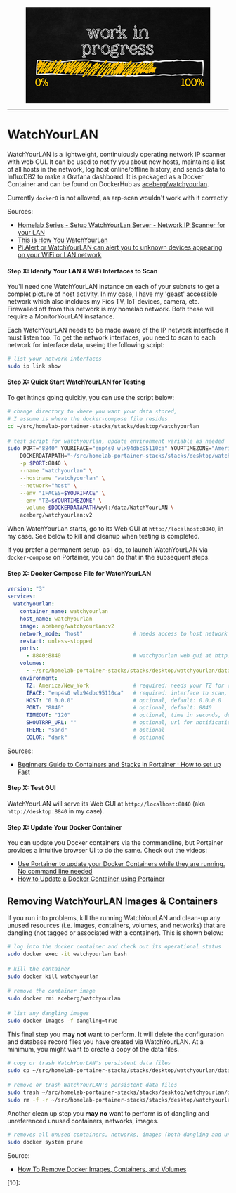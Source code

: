 <!--
Maintainer:   jeffskinnerbox@yahoo.com / www.jeffskinnerbox.me
Version:      0.0.0
-->


<div align="center">
<img src="https://raw.githubusercontent.com/jeffskinnerbox/blog/main/content/images/banners-bkgrds/work-in-progress.jpg" title="These materials require additional work and are not ready for general use." align="center" width=420px height=219px>
</div>


---------------


# WatchYourLAN
WatchYourLAN is a lightweight, continuiously operating network IP scanner with web GUI.
It can be used to notify you about new hosts,
maintains a list of all hosts in the network,
log host online/offline history,
and sends data to InfluxDB2 to make a Grafana dashboard.
It is packaged as a Docker Container and can be found on DockerHub as [aceberg/watchyourlan][03].

Currently `docker0` is not allowed, as arp-scan wouldn't work with it correctly

Sources:

* [Homelab Series - Setup WatchYourLan Server - Network IP Scanner for your LAN](https://www.youtube.com/watch?v=Zs9sKx8rXrs)
* [This is How You WatchYourLan](https://www.youtube.com/watch?v=DknqJrnlLQo)
* [Pi.Alert or WatchYourLAN can alert you to unknown devices appearing on your WiFi or LAN network](https://www.youtube.com/watch?v=v6an9QG2xF0)


#### Step X: Idenify Your LAN & WiFi Interfaces to Scan
You'll need one WatchYourLAN instance on each of your subnets to get a complet picture of host activity.
In my case, I have my 'geast' accessible network which also incldues my Fios TV, IoT devices, camera, etc.
Firewalled off from this network is my homelab network.
Both these will require a MonitorYourLAN insatance.

Each WatchYourLAN needs to be made aware of the IP network interfacde it must listen too.
To get the network interfaces, you need to scan to each network for interface data,
useing the following script:

```bash
# list your network interfaces
sudo ip link show
```


#### Step X: Quick Start WatchYourLAN for Testing
To get htings going quickly, you can use the script below:

```bash
# change directory to where you want your data stored,
# I assume is where the docker-compose file resides
cd ~/src/homelab-portainer-stacks/stacks/desktop/watchyourlan

# test script for watchyourlan, update environment variable as needed
sudo PORT="8840" YOURIFACE="enp4s0 wlx94dbc95110ca" YOURTIMEZONE="America/New_York" \
    DOCKERDATAPATH="~/src/homelab-portainer-stacks/stacks/desktop/watchyourlan/data" docker run -d \
    -p $PORT:8840 \
    --name "watchyourlan" \
    --hostname "watchyourlan" \
    --network="host" \
    --env "IFACES=$YOURIFACE" \
    --env "TZ=$YOURTIMEZONE" \
    --volume $DOCKERDATAPATH/wyl:/data/WatchYourLAN \
    aceberg/watchyourlan:v2
```

When WatchYourLan starts, go to its Web GUI at `http://localhost:8840`, in my case.
See below to kill and cleanup when testing is completed.

If you prefer a permanent setup, as I do, to launch WatchYourLAN via `docker-compose` on Portainer,
you can do that in the subsequent steps.


#### Step X: Docker Compose File for WatchYourLAN

```yaml
version: "3"
services:
  watchyourlan:
    container_name: watchyourlan
    host_name: watchyourlan
    image: aceberg/watchyourlan:v2
    network_mode: "host"                # needs access to host network to do network scan
    restart: unless-stopped
    ports:
      - 8840:8840                       # watchyourlan web gui at http://localhost:8840
    volumes:
      - ~/src/homelab-portainer-stacks/stacks/desktop/watchyourlan/data:/data/WatchYourLAN   # sqlite data will be stored here
    environment:
      TZ: America/New_York              # required: needs your TZ for correct time
      IFACE: "enp4s0 wlx94dbc95110ca"   # required: interface to scan, could be one or more, separated by space
      HOST: "0.0.0.0"                   # optional, default: 0.0.0.0
      PORT: "8840"                      # optional, default: 8840
      TIMEOUT: "120"                    # optional, time in seconds, default: 120
      SHOUTRRR_URL: ""                  # optional, url for notification service: Shoutrrr (pushover, email, telegram and others)
      THEME: "sand"                     # optional
      COLOR: "dark"                     # optional
```

Sources:

* [Beginners Guide to Containers and Stacks in Portainer : How to set up Fast](https://www.youtube.com/watch?v=_g6QFm0-Umg)


#### Step X: Test GUI
WatchYourLAN will serve its Web GUI at `http://localhost:8840` (aka `http://desktop:8840` in my case).


#### Step X: Update Your Docker Container
You can update you Docker containers via the commandline,
but Portainer provides a intuitive browser UI to do the same.
Check out the videos:

* [Use Portainer to update your Docker Containers while they are running. No command line needed](https://www.youtube.com/watch?v=Eme2TlR7Z7E)
* [How to Update a Docker Container using Portainer](https://www.wundertech.net/how-to-update-a-docker-container-using-portainer/)


## Removing WatchYourLAN Images & Containers
If you run into problems, kill the running WatchYourLAN
and clean-up any unused resources
(i.e. images, containers, volumes, and networks)
that are dangling (not tagged or associated with a container).
This is shown below:

```bash
# log into the docker container and check out its operational status
sudo docker exec -it watchyourlan bash

# kill the container
sudo docker kill watchyourlan

# remove the container image
sudo docker rmi aceberg/watchyourlan

# list any dangling images
sudo docker images -f dangling=true
```

This final step you **may not** want to perform.
It will delete the configuration and database record files you have created via WatchYourLAN.
At a minimum, you might want to create a copy of the data files.

```bash
# copy or trash WatchYourLAN's persistent data files
sudo cp ~/src/homelab-portainer-stacks/stacks/desktop/watchyourlan/data ~/tmp/watchyourlan/data

# remove or trash WatchYourLAN's persistent data files
sudo trash ~/src/homelab-portainer-stacks/stacks/desktop/watchyourlan/data
sudo rm -f -r ~/src/homelab-portainer-stacks/stacks/desktop/watchyourlan/data
```

Another clean up step you **may no** want to perform is of dangling and unreferenced
unused containers, networks, images.

```bash
# removes all unused containers, networks, images (both dangling and unreferenced), and optionally, volumes
sudo docker system prune
```

Source:

* [How To Remove Docker Images, Containers, and Volumes](https://www.digitalocean.com/community/tutorials/how-to-remove-docker-images-containers-and-volumes)





[01]:
[02]:
[03]:https://hub.docker.com/r/aceberg/watchyourlan
[04]:
[05]:
[06]:
[07]:
[08]:
[09]:
[10]:
